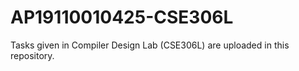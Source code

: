# AP19110010425-CSE306L
Tasks given in Compiler Design Lab (CSE306L) are uploaded in this repository.
